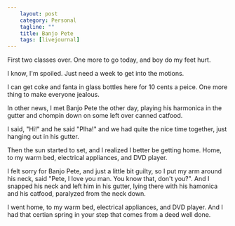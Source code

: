```yaml
---                                                 
    layout: post                                    
    category: Personal                              
    tagline: ""
    title: Banjo Pete
    tags: [livejournal]   
---
```



First two classes over. One more to go today, and boy do my feet hurt.

I know, I'm spoiled. Just need a week to get into the motions.

I can get coke and fanta in glass bottles here for 10 cents a peice. One more thing to make everyone jealous.

In other news, I met Banjo Pete the other day, playing his harmonica in the gutter and chompin down on some left over canned catfood.

I said, "Hi!" and he said "Plha!" and we had quite the nice time together, just hanging out in his gutter.

Then the sun started to set, and I realized I better be getting home. Home, to my warm bed, electrical appliances, and DVD player.

I felt sorry for Banjo Pete, and just a little bit guilty, so I put my arm around his neck, said "Pete, I love you man. You know that, don't you?". And I snapped his neck and left him in his gutter, lying there with his hamonica and his catfood, paralyzed from the neck down.

I went home, to my warm bed, electrical appliances, and DVD player. And I had that certian spring in your step that comes from a deed well done.
